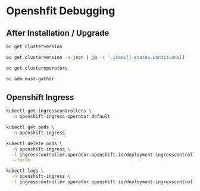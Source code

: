 # Openshfit Debugging

## After Installation / Upgrade

```bash
oc get clusterversion

oc get clusterversion -o json | jq -r '.items[].status.conditions[]'
```

```bash
oc get clusteroperators
```

```bash
oc adm must-gather
```

## Openshift Ingress

```bash
kubectl get ingresscontrollers \
  -n openshift-ingress-operator default
```

```bash
kubectl get pods \
  -n openshift-ingress

kubectl delete pods \
  -n openshift-ingress \
  -l ingresscontroller.operator.openshift.io/deployment-ingresscontroller=default \
  --force

kubectl logs \
  -n openshift-ingress \
  -l ingresscontroller.operator.openshift.io/deployment-ingresscontroller=default --follow
```
